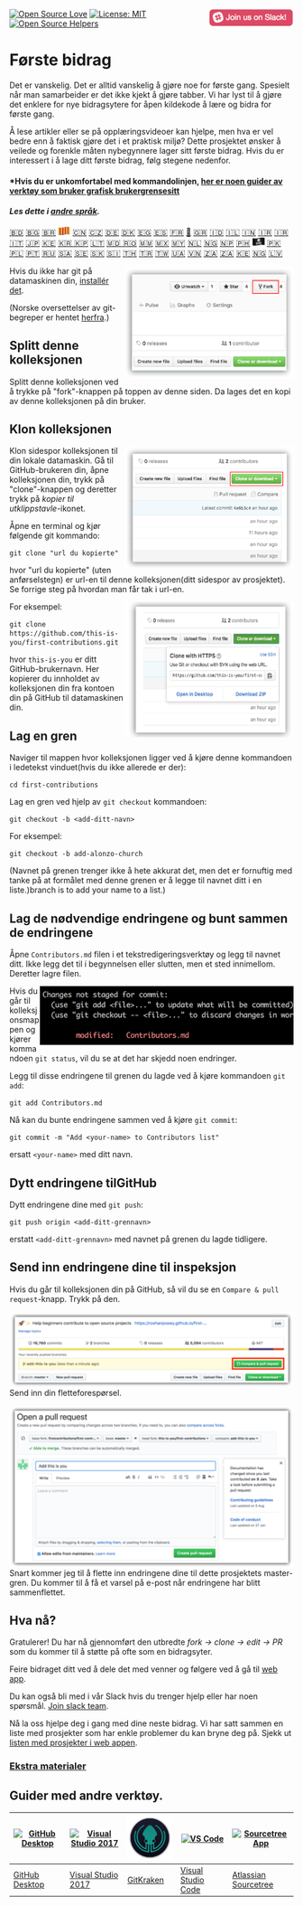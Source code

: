 [![Open Source Love](https://badges.frapsoft.com/os/v1/open-source.svg?v=103)](https://github.com/ellerbrock/open-source-badges/)
[<img align="right" width="150" src="assets/join-slack-team.png">](https://join.slack.com/t/firstcontributors/shared_invite/enQtNjkxNzQwNzA2MTMwLTVhMWJjNjg2ODRlNWZhNjIzYjgwNDIyZWYwZjhjYTQ4OTBjMWM0MmFhZDUxNzBiYzczMGNiYzcxNjkzZDZlMDM)
[![License: MIT](https://img.shields.io/badge/License-MIT-green.svg)](https://opensource.org/licenses/MIT)
[![Open Source Helpers](https://www.codetriage.com/roshanjossey/first-contributions/badges/users.svg)](https://www.codetriage.com/roshanjossey/first-contributions)


# Første bidrag

Det er vanskelig. Det er alltid vanskelig å gjøre noe for første gang. Spesielt når man samarbeider er det ikke kjekt å gjøre tabber. Vi har lyst til å gjøre det enklere for nye bidragsytere for åpen kildekode å lære og bidra for første gang.

Å lese artikler eller se på opplæringsvideoer kan hjelpe, men hva er vel bedre enn å faktisk gjøre det i et praktisk miljø? Dette prosjektet ønsker å veilede og forenkle måten nybegynnere lager sitt første bidrag. Hvis du er interessert i å lage ditt første bidrag, følg stegene nedenfor.

#### *Hvis du er unkomfortabel med kommandolinjen, [her er noen guider av verktøy som bruker grafisk brukergrensesitt]( #tutorials-using-other-tools )


#### *Les dette i [andre språk](translations/Translations.md).*
[:bangladesh:](translations/README.bn.md)
[🇧🇬](translations/README.bg.md)
[🇧🇷](translations/README.pt_br.md)
[<img src="assets/catalan1.png" width="22">](translations/README.ca.md)
[🇨🇳](translations/README.chs.md)
[🇨🇿](translations/README.cs.md)
[🇩🇪](translations/README.de.md)
[🇩🇰](translations/README.da.md)
[🇪🇬](translations/README.eg.md)
[🇪🇸](translations/README.es.md)
[🇫🇷](translations/README.fr.md)
[🏴](translations/README.gl.md)
[🇬🇷](translations/README.gr.md)
[🇮🇩](translations/README.id.md)
[🇮🇱](translations/README.hb.md) 
[🇮🇳](translations/Translations.md)
[🇮🇷](translations/README.fa.md)
[🇮🇷](translations/README.fa.en.md)
[🇮🇹](translations/README.it.md)
[🇯🇵](translations/README.ja.md)
[🇰🇪](translations/README.kws.md)
[🇰🇷 🇰🇵](translations/README.ko.md)
[🇱🇹](translations/README.lt.md)
[🇲🇩 🇷🇴](translations/README.ro.md)
[🇲🇲](translations/README.mm_unicode.md)
[🇲🇽](translations/README.mx.md)
[🇲🇾](translations/README.my.md)
[🇳🇱](translations/README.nl.md)
[🇳🇬](translations/README.igb.md)
[🇳🇵](translations/README.np.md)
[🇵🇭](translations/README.tl.md)
[<img src="assets/pirate.png" width="22">](translations/README.en-pirate.md)
[🇵🇰](translations/README.ur.md)
[🇵🇱](translations/README.pl.md)
[🇵🇹](translations/README.pt-pt.md)
[🇷🇺](translations/README.ru.md)
[🇸🇦](translations/README.ar.md)
[🇸🇪](translations/README.se.md)
[:slovakia:](translations/README.slk.md)
[:slovenia:](translations/README.sl.md)
[🇹🇭](translations/README.th.md)
[🇹🇷](translations/README.tr.md)
[🇹🇼](translations/README.cht.md)
[🇺🇦](translations/README.ua.md)
[🇻🇳](translations/README.vn.md)
[🇿🇦](translations/README.zul.md)
[🇿🇦](translations/README.afk.md)
[🇰🇪](translations/README.kws.md)
[🇳🇬](translations/README.igb.md)
[🇱🇻](translations/README.lv.md)



<img align="right" width="300" src="assets/fork.png" alt="fork this repository" />

Hvis du ikke har git på datamaskinen din, [installér det]( https://help.github.com/articles/set-up-git/).

(Norske oversettelser av git-begreper er hentet [herfra](https://github.com/Potrik98/git-pa-norsk).)

## Splitt denne kolleksjonen

Splitt denne kolleksjonen ved å trykke på "fork"-knappen på toppen av denne siden.
Da lages det en kopi av denne kolleksjonen på din bruker.

## Klon kolleksjonen

<img align="right" width="300" src="assets/clone.png" alt="clone this repository" />

Klon sidespor kolleksjonen til din lokale datamaskin. Gå til GitHub-brukeren din, åpne kolleksjonen din, trykk på "clone"-knappen og deretter trykk på *kopier til utklippstavle*-ikonet.

Åpne en terminal og kjør følgende git kommando:

```
git clone "url du kopierte"
```
hvor "url du kopierte" (uten anførselstegn) er url-en til denne kolleksjonen(ditt sidespor av prosjektet).
Se forrige steg på hvordan man får tak i url-en.


<img align="right" width="300" src="assets/copy-to-clipboard.png" alt="copy URL to clipboard" />

For eksempel:
```
git clone https://github.com/this-is-you/first-contributions.git
```
hvor `this-is-you` er ditt GitHub-brukernavn. Her kopierer du innholdet av kolleksjonen din fra kontoen din på GitHub til datamaskinen din.

## Lag en gren

Naviger til mappen hvor kolleksjonen ligger ved å kjøre denne kommandoen i ledetekst vinduet(hvis du ikke allerede er der):

```
cd first-contributions
```

Lag en gren ved hjelp av `git checkout` kommandoen:
```
git checkout -b <add-ditt-navn>
```

For eksempel:
```
git checkout -b add-alonzo-church
```
(Navnet på grenen trenger ikke å hete akkurat det, men det er fornuftig med tanke på at formålet med denne grenen er å legge til navnet ditt i en liste.)branch is to add your name to a list.)

## Lag de nødvendige endringene og bunt sammen de endringene

Åpne `Contributors.md` filen i et tekstredigeringsverktøy og legg til navnet ditt. Ikke legg det til i begynnelsen eller slutten, men et sted innimellom. Deretter lagre filen.

<img align="right" width="450" src="assets/git-status.png" alt="git status" />

Hvis du går til kolleksjonsmappen og kjører kommandoen `git status`, vil du se at det har skjedd noen endringer.

Legg til disse endringene til grenen du lagde ved å kjøre kommandoen `git add`:

```
git add Contributors.md
```
Nå kan du bunte endringene sammen ved å kjøre `git commit`:
```
git commit -m "Add <your-name> to Contributors list"
```
ersatt `<your-name>` med ditt navn.

## Dytt endringene tilGitHub

Dytt endringene dine med  `git push`:
```
git push origin <add-ditt-grennavn>
```
erstatt `<add-ditt-grennavn>` med navnet på grenen du lagde tidligere.

## Send inn endringene dine til inspeksjon

Hvis du går til kolleksjonen din på GitHub, så vil du se en `Compare & pull request`-knapp. Trykk på den.

<img style="float: right;" src="assets/compare-and-pull.png" alt="create a pull request" />

Send inn din fletteforespørsel.

<img style="float: right;" src="assets/submit-pull-request.png" alt="submit pull request" />

Snart kommer jeg til å flette inn endringene dine til dette prosjektets master-gren. Du kommer til å få et varsel på e-post når endringene har blitt sammenflettet.


## Hva nå?

Gratulerer! Du har nå gjennomført den utbredte _fork -> clone -> edit -> PR_ som du kommer til å støtte på ofte som en bidragsyter.

Feire bidraget ditt ved å dele det med venner og følgere ved å gå til [web app](https://firstcontributions.github.io/#social-share).

Du kan også bli med i vår Slack hvis du trenger hjelp eller har noen spørsmål. [Join slack team](https://join.slack.com/t/firstcontributors/shared_invite/enQtNjkxNzQwNzA2MTMwLTVhMWJjNjg2ODRlNWZhNjIzYjgwNDIyZWYwZjhjYTQ4OTBjMWM0MmFhZDUxNzBiYzczMGNiYzcxNjkzZDZlMDM).

Nå la oss hjelpe deg i gang med dine neste bidrag. Vi har satt sammen en liste med prosjekter som har enkle problemer du kan bryne deg på. Sjekk ut [listen med prosjekter i web appen](https://firstcontributions.github.io/#project-list).


### [Ekstra materialer](additional-material/git_workflow_scenarios/additional-material.md)


## Guider med andre verktøy.

|<a href="github-desktop-tutorial.md"><img alt="GitHub Desktop" src="https://desktop.github.com/images/desktop-icon.svg" width="100"></a>|<a href="github-windows-vs2017-tutorial.md"><img alt="Visual Studio 2017" src="https://upload.wikimedia.org/wikipedia/commons/c/cd/Visual_Studio_2017_Logo.svg" width="100"></a>|<a href="gitkraken-tutorial.md"><img alt="GitKraken" src="/assets/gk-icon.png" width="100"></a>|<a href="github-windows-vs-code-tutorial.md"><img alt="VS Code" src="https://upload.wikimedia.org/wikipedia/commons/2/2d/Visual_Studio_Code_1.18_icon.svg" width=100></a>|<a href="sourcetree-macos-tutorial.md"><img alt="Sourcetree App" src="https://wac-cdn.atlassian.com/dam/jcr:81b15cde-be2e-4f4a-8af7-9436f4a1b431/Sourcetree-icon-blue.svg" width=100></a>|
|---|---|---|---|---|
|[GitHub Desktop](github-desktop-tutorial.md)|[Visual Studio 2017](github-windows-vs2017-tutorial.md)|[GitKraken](gitkraken-tutorial.md)|[Visual Studio Code](github-windows-vs-code-tutorial.md)|[Atlassian Sourcetree](sourcetree-macos-tutorial.md)|
